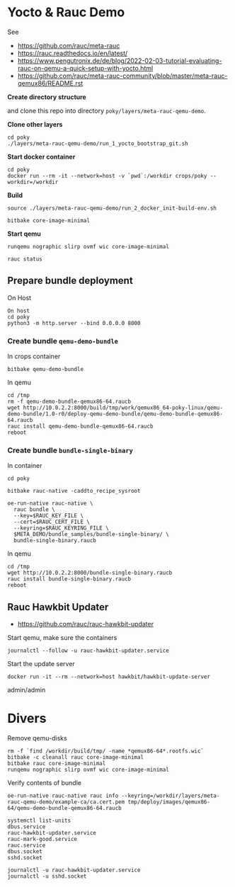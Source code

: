 # Yocto & Rauc Demo

See

* https://github.com/rauc/meta-rauc
* https://rauc.readthedocs.io/en/latest/
* https://www.pengutronix.de/de/blog/2022-02-03-tutorial-evaluating-rauc-on-qemu-a-quick-setup-with-yocto.html
* https://github.com/rauc/meta-rauc-community/blob/master/meta-rauc-qemux86/README.rst


**Create directory structure**

and clone this repo into directory `poky/layers/meta-rauc-qemu-demo`.


**Clone other layers**

```
cd poky
./layers/meta-rauc-qemu-demo/run_1_yocto_bootstrap_git.sh
```

**Start docker container**

```
cd poky
docker run --rm -it --network=host -v `pwd`:/workdir crops/poky --workdir=/workdir
```

**Build**

```
source ./layers/meta-rauc-qemu-demo/run_2_docker_init-build-env.sh

bitbake core-image-minimal
```

**Start qemu**

```
runqemu nographic slirp ovmf wic core-image-minimal

rauc status
```

## Prepare bundle deployment

On Host

```
On host
cd poky
python3 -m http.server --bind 0.0.0.0 8000
```

### Create bundle `qemu-demo-bundle`

In crops container
```
bitbake qemu-demo-bundle
```

In qemu

```
cd /tmp
rm -f qemu-demo-bundle-qemux86-64.raucb
wget http://10.0.2.2:8000/build/tmp/work/qemux86_64-poky-linux/qemu-demo-bundle/1.0-r0/deploy-qemu-demo-bundle/qemu-demo-bundle-qemux86-64.raucb
rauc install qemu-demo-bundle-qemux86-64.raucb
reboot
```


### Create bundle `bundle-single-binary`

In container
```
cd poky

bitbake rauc-native -caddto_recipe_sysroot

oe-run-native rauc-native \
  rauc bundle \
  --key=$RAUC_KEY_FILE \
  --cert=$RAUC_CERT_FILE \
  --keyring=$RAUC_KEYRING_FILE \
  $META_DEMO/bundle_samples/bundle-single-binary/ \
  bundle-single-binary.raucb
```

In qemu

```
cd /tmp
wget http://10.0.2.2:8000/bundle-single-binary.raucb
rauc install bundle-single-binary.raucb
reboot
```


## Rauc Hawkbit Updater

* https://github.com/rauc/rauc-hawkbit-updater


Start qemu, make sure the containers 

```
journalctl --follow -u rauc-hawkbit-updater.service
```


Start the update server 

```
docker run -it --rm --network=host hawkbit/hawkbit-update-server
```

admin/admin


# Divers

Remove qemu-disks

```
rm -f `find /workdir/build/tmp/ -name *qemux86-64*.rootfs.wic`
bitbake -c cleanall rauc core-image-minimal
bitbake rauc core-image-minimal
runqemu nographic slirp ovmf wic core-image-minimal
```

Verify contents of bundle

```
oe-run-native rauc-native rauc info --keyring=/workdir/layers/meta-rauc-qemu-demo/example-ca/ca.cert.pem tmp/deploy/images/qemux86-64/qemu-demo-bundle-qemux86-64.raucb
```

```
systemctl list-units
dbus.service
rauc-hawkbit-updater.service
rauc-mark-good.service
rauc.service 
dbus.socket
sshd.socket

journalctl -u rauc-hawkbit-updater.service
journalctl -u sshd.socket
```
